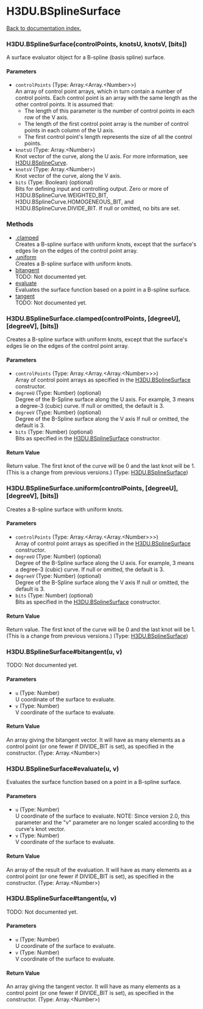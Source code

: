 # H3DU.BSplineSurface

[Back to documentation index.](index.md)

 <a name='H3DU.BSplineSurface'></a>
### H3DU.BSplineSurface(controlPoints, knotsU, knotsV, [bits])

A surface evaluator object for a B-spline (basis spline) surface.

#### Parameters

* `controlPoints` (Type: Array.&lt;Array.&lt;Number>>)<br>
    An array of control point arrays, which in turn contain a number of control points. Each control point is an array with the same length as the other control points. It is assumed that:<ul> <li>The length of this parameter is the number of control points in each row of the V axis. <li>The length of the first control point array is the number of control points in each column of the U axis. <li>The first control point's length represents the size of all the control points. </ul>
* `knotsU` (Type: Array.&lt;Number>)<br>
    Knot vector of the curve, along the U axis. For more information, see <a href="H3DU.BSplineCurve.md">H3DU.BSplineCurve</a>.
* `knotsV` (Type: Array.&lt;Number>)<br>
    Knot vector of the curve, along the V axis.
* `bits` (Type: Boolean) (optional)<br>
    Bits for defining input and controlling output. Zero or more of H3DU.BSplineCurve.WEIGHTED_BIT, H3DU.BSplineCurve.HOMOGENEOUS_BIT, and H3DU.BSplineCurve.DIVIDE_BIT. If null or omitted, no bits are set.

### Methods

* [.clamped](#H3DU.BSplineSurface.clamped)<br>Creates a B-spline surface with uniform knots, except that
the surface's edges lie on the edges of the control point array.
* [.uniform](#H3DU.BSplineSurface.uniform)<br>Creates a B-spline surface with uniform knots.
* [bitangent](#H3DU.BSplineSurface_H3DU.BSplineSurface_bitangent)<br>TODO: Not documented yet.
* [evaluate](#H3DU.BSplineSurface_H3DU.BSplineSurface_evaluate)<br>Evaluates the surface function based on a point
in a B-spline surface.
* [tangent](#H3DU.BSplineSurface_H3DU.BSplineSurface_tangent)<br>TODO: Not documented yet.

 <a name='H3DU.BSplineSurface.clamped'></a>
### H3DU.BSplineSurface.clamped(controlPoints, [degreeU], [degreeV], [bits])

Creates a B-spline surface with uniform knots, except that
the surface's edges lie on the edges of the control point array.

#### Parameters

* `controlPoints` (Type: Array.&lt;Array.&lt;Array.&lt;Number>>>)<br>
    Array of control point arrays as specified in the <a href="H3DU.BSplineSurface.md">H3DU.BSplineSurface</a> constructor.
* `degreeU` (Type: Number) (optional)<br>
    Degree of the B-Spline surface along the U axis. For example, 3 means a degree-3 (cubic) curve. If null or omitted, the default is 3.
* `degreeV` (Type: Number) (optional)<br>
    Degree of the B-Spline surface along the V axis If null or omitted, the default is 3.
* `bits` (Type: Number) (optional)<br>
    Bits as specified in the <a href="H3DU.BSplineSurface.md">H3DU.BSplineSurface</a> constructor.

#### Return Value

Return value. The first
knot of the curve will be 0 and the last knot will be 1. (This is a change from previous
versions.) (Type: <a href="H3DU.BSplineSurface.md">H3DU.BSplineSurface</a>)

 <a name='H3DU.BSplineSurface.uniform'></a>
### H3DU.BSplineSurface.uniform(controlPoints, [degreeU], [degreeV], [bits])

Creates a B-spline surface with uniform knots.

#### Parameters

* `controlPoints` (Type: Array.&lt;Array.&lt;Array.&lt;Number>>>)<br>
    Array of control point arrays as specified in the <a href="H3DU.BSplineSurface.md">H3DU.BSplineSurface</a> constructor.
* `degreeU` (Type: Number) (optional)<br>
    Degree of the B-Spline surface along the U axis. For example, 3 means a degree-3 (cubic) curve. If null or omitted, the default is 3.
* `degreeV` (Type: Number) (optional)<br>
    Degree of the B-Spline surface along the V axis If null or omitted, the default is 3.
* `bits` (Type: Number) (optional)<br>
    Bits as specified in the <a href="H3DU.BSplineSurface.md">H3DU.BSplineSurface</a> constructor.

#### Return Value

Return value. The first
knot of the curve will be 0 and the last knot will be 1. (This is a change from previous
versions.) (Type: <a href="H3DU.BSplineSurface.md">H3DU.BSplineSurface</a>)

 <a name='H3DU.BSplineSurface_H3DU.BSplineSurface_bitangent'></a>
### H3DU.BSplineSurface#bitangent(u, v)

TODO: Not documented yet.

#### Parameters

* `u` (Type: Number)<br>
    U coordinate of the surface to evaluate.
* `v` (Type: Number)<br>
    V coordinate of the surface to evaluate.

#### Return Value

An array giving the bitangent vector.
It will have as many elements as a control point (or one fewer
if DIVIDE_BIT is set), as specified in the constructor. (Type: Array.&lt;Number>)

 <a name='H3DU.BSplineSurface_H3DU.BSplineSurface_evaluate'></a>
### H3DU.BSplineSurface#evaluate(u, v)

Evaluates the surface function based on a point
in a B-spline surface.

#### Parameters

* `u` (Type: Number)<br>
    U coordinate of the surface to evaluate. NOTE: Since version 2.0, this parameter and the "v" parameter are no longer scaled according to the curve's knot vector.
* `v` (Type: Number)<br>
    V coordinate of the surface to evaluate.

#### Return Value

An array of the result of
the evaluation. It will have as many elements as a control point (or one fewer
if DIVIDE_BIT is set), as specified in the constructor. (Type: Array.&lt;Number>)

 <a name='H3DU.BSplineSurface_H3DU.BSplineSurface_tangent'></a>
### H3DU.BSplineSurface#tangent(u, v)

TODO: Not documented yet.

#### Parameters

* `u` (Type: Number)<br>
    U coordinate of the surface to evaluate.
* `v` (Type: Number)<br>
    V coordinate of the surface to evaluate.

#### Return Value

An array giving the tangent vector.
It will have as many elements as a control point (or one fewer
if DIVIDE_BIT is set), as specified in the constructor. (Type: Array.&lt;Number>)
